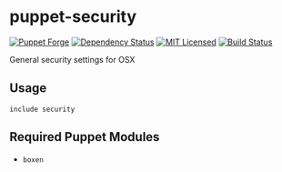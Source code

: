 puppet-security
===========

[![Puppet Forge](https://img.shields.io/puppetforge/v/halyard/security.svg)](https://forge.puppetlabs.com/halyard/security)
[![Dependency Status](https://img.shields.io/gemnasium/halyard/puppet-security.svg)](https://gemnasium.com/halyard/puppet-security)
[![MIT Licensed](https://img.shields.io/badge/license-MIT-green.svg)](https://tldrlegal.com/license/mit-license)
[![Build Status](https://img.shields.io/circleci/project/halyard/puppet-security/master.svg)](https://circleci.com/gh/halyard/puppet-security)

General security settings for OSX

## Usage

```puppet
include security
```

## Required Puppet Modules

* `boxen`

